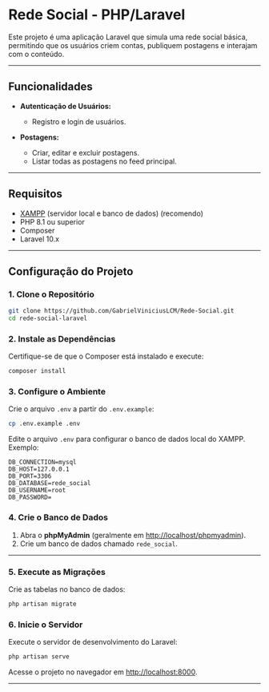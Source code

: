 # Rede Social - PHP/Laravel

Este projeto é uma aplicação Laravel que simula uma rede social básica, permitindo que os usuários criem contas, publiquem postagens e interajam com o conteúdo.

---

## Funcionalidades

- **Autenticação de Usuários:**
  - Registro e login de usuários.

- **Postagens:**
  - Criar, editar e excluir postagens.
  - Listar todas as postagens no feed principal.

---

## Requisitos

- [XAMPP](https://www.apachefriends.org/index.html) (servidor local e banco de dados) (recomendo)
- PHP 8.1 ou superior
- Composer
- Laravel 10.x

---

## Configuração do Projeto

### 1. Clone o Repositório
```bash
git clone https://github.com/GabrielViniciusLCM/Rede-Social.git
cd rede-social-laravel
```

### 2. Instale as Dependências
Certifique-se de que o Composer está instalado e execute:
```bash
composer install
```

### 3. Configure o Ambiente
Crie o arquivo `.env` a partir do `.env.example`:
```bash
cp .env.example .env
```

Edite o arquivo `.env` para configurar o banco de dados local do XAMPP. Exemplo:
```env
DB_CONNECTION=mysql
DB_HOST=127.0.0.1
DB_PORT=3306
DB_DATABASE=rede_social
DB_USERNAME=root
DB_PASSWORD=
```

### 4. Crie o Banco de Dados
1. Abra o **phpMyAdmin** (geralmente em [http://localhost/phpmyadmin](http://localhost/phpmyadmin)).
2. Crie um banco de dados chamado `rede_social`.

---

### 5. Execute as Migrações
Crie as tabelas no banco de dados:
```bash
php artisan migrate
```


### 6. Inicie o Servidor
Execute o servidor de desenvolvimento do Laravel:
```bash
php artisan serve
```

Acesse o projeto no navegador em [http://localhost:8000](http://localhost:8000).

---
